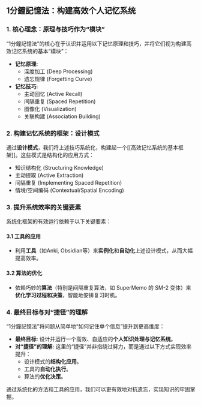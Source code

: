## 1分鐘記憶法：构建高效个人记忆系统


### 1. 核心理念：原理与技巧作为“模块”

“1分鐘記憶法”的核心在于认识并运用以下记忆原理和技巧，并将它们视为构建高效记忆系统的基本“模块”：

*   **记忆原理:**
    *   深度加工 (Deep Processing)
    *   遗忘规律 (Forgetting Curve)
*   **记忆技巧:**
    *   主动回忆 (Active Recall)
    *   间隔重复 (Spaced Repetition)
    *   图像化 (Visualization)
    *   关联构建 (Association Building)

### 2. 构建记忆系统的框架：设计模式

通过**设计模式**，我们将上述技巧系统化，构建起一个[[高效记忆系统的基本框架]]。这些模式是结构化的应用方式：

*   知识结构化 (Structuring Knowledge)
*   主动提取 (Active Extraction)
*   间隔重复 (Implementing Spaced Repetition)
*   情境/空间编码 (Contextual/Spatial Encoding)

### 3. 提升系统效率的关键要素

系统化框架的有效运行依赖于以下关键要素：

#### 3.1 工具的应用

*   利用**工具**（如Anki, Obsidian等）来**实例化**和**自动化**上述设计模式，从而大幅提高效率。

#### 3.2 算法的优化

*   依赖巧妙的**算法**（特别是间隔重复算法，如 SuperMemo 的 SM-2 变体）来**优化学习过程和决策**，智能地安排复习时机。

### 4. 最终目标与对“捷径”的理解

“1分鐘記憶法”将问题从简单地“如何记住单个信息”提升到更高维度：

*   **最终目标:** 设计并运行一个高效、自适应的**个人知识处理与记忆系统**。
*   **对“捷径”的理解:** 这里的“捷径”并非指绕过努力，而是通过以下方式实现效率提升：
    *   设计模式的**结构化应用**。
    *   工具的**自动化执行**。
    *   算法的**优化决策**。

通过系统化的方法和工具的应用，我们可以更有效地对抗遗忘，实现知识的牢固掌握。